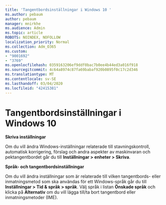 ```yaml
---
title: 'Tangentbordsinställningar i Windows 10 '
ms.author: pebaum
author: pebaum
manager: mnirkhe
ms.audience: Admin
ms.topic: article
ROBOTS: NOINDEX, NOFOLLOW
localization_priority: Normal
ms.collection: Adm_O365
ms.custom:
- "9001692"
- "3769"
ms.openlocfilehash: 0359163206ef9ddf0bac7b0ee4b44ed3a016f918
ms.sourcegitcommit: 4c64a8974c87fa69babaf920b0895f0c17c2d346
ms.translationtype: MT
ms.contentlocale: sv-SE
ms.lasthandoff: 03/04/2020
ms.locfileid: "42415381"
---
```

# <a name="keyboard-settings-in-windows-10"></a>Tangentbordsinställningar i Windows 10

**Skriva inställningar**

Om du vill ändra Windows-inställningar relaterade till stavningskontroll, automatisk korrigering, förslag och andra aspekter av maskinvaran och pektangentbordet går du till **Inställningar > enheter > Skriva**. 

**Språk- och tangentbordsinställningar**

Om du vill ändra inställningar som är relaterade till vilken tangentbords- eller inmatningsmetod som ska användas för ett Windows-språk går du till **Inställningar > Tid & språk > språk**. Välj språk i listan **Önskade språk** och klicka på **Alternativ** om du vill lägga till/ta bort tangentbord eller inmatningsmetoder (IME).
